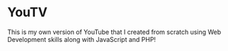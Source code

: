 # YouTV
This is my own version of YouTube that I created from scratch using Web Development skills along with JavaScript and PHP!

